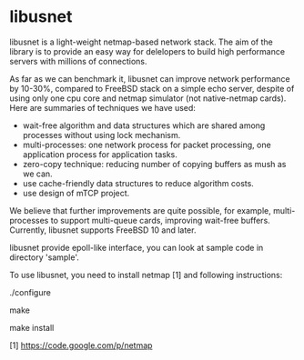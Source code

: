 libusnet
========

libusnet is a light-weight netmap-based network stack. The aim of the library is to provide an easy way for delelopers to build high performance servers with millions of connections. 

As far as we can benchmark it, libusnet can improve network performance by 10-30%, compared to FreeBSD stack on a simple echo server, despite of using only one cpu core and netmap simulator (not native-netmap cards). Here are summaries of techniques we have used:

- wait-free algorithm and data structures which are shared among processes without using lock mechanism. 
- multi-processes: one network process for packet processing, one application process for application tasks. 
- zero-copy technique: reducing number of copying buffers as mush as we can. 
- use cache-friendly data structures to reduce algorithm costs.
- use design of mTCP project.

We believe that further improvements are quite possible, for example, multi-processes to support multi-queue cards, improving wait-free buffers. Currently, libusnet supports FreeBSD 10 and later.

libusnet provide epoll-like interface, you can look at sample code in directory 'sample'.

To use libusnet, you need to install netmap [1] and following instructions:

  ./configure
  
  make
  
  make install


[1] https://code.google.com/p/netmap
